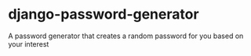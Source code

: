# django-password-generator
A password generator that creates a random password for you based on your interest
